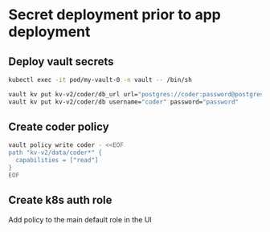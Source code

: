# Secret deployment prior to app deployment

## Deploy vault secrets

```bash
kubectl exec -it pod/my-vault-0 -n vault -- /bin/sh
```

```bash
vault kv put kv-v2/coder/db_url url="postgres://coder:password@postgres.database.svc.cluster.local:5432/coder?sslmode=disable"
vault kv put kv-v2/coder/db username="coder" password="password"
```

## Create coder policy

```bash
vault policy write coder - <<EOF
path "kv-v2/data/coder*" {
  capabilities = ["read"]
}
EOF
```

## Create k8s auth role

Add policy to the main default role in the UI